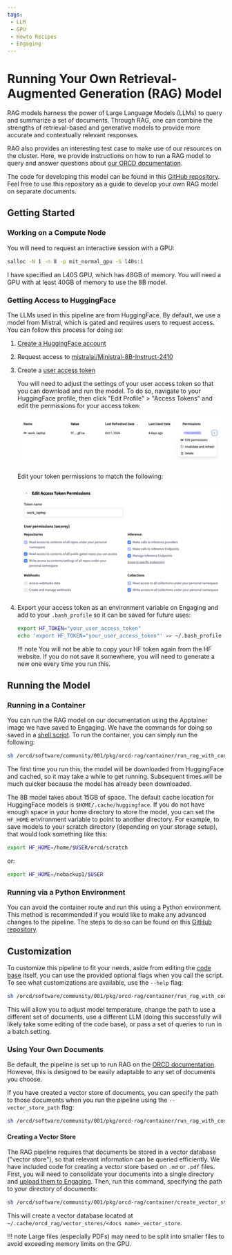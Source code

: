 ```yaml
---
tags:
 - LLM
 - GPU
 - Howto Recipes
 - Engaging
---
```


# Running Your Own Retrieval-Augmented Generation (RAG) Model

RAG models harness the power of Large Language Models (LLMs) to query and
summarize a set of documents. Through RAG, one can combine the strengths of
retrieval-based and generative models to provide more accurate and contextually
relevant responses.

RAG also provides an interesting test case to make use of our resources on the
cluster. Here, we provide instructions on how to run a RAG model to query and
answer questions about [our ORCD documentation](https://orcd-docs.mit.edu/).

The code for developing this model can be found in this
[GitHub repository](https://github.com/mit-orcd/orcd-rag). Feel free to use
this repository as a guide to develop your own RAG model on separate
documents.

## Getting Started

### Working on a Compute Node

You will need to request an interactive session with a GPU:

```bash
salloc -N 1 -n 8 -p mit_normal_gpu -G l40s:1
```

I have specified an L40S GPU, which has 48GB of memory. You will need a GPU with
at least 40GB of memory to use the 8B model.

### Getting Access to HuggingFace

The LLMs used in this pipeline are from HuggingFace. By default, we use a model
from Mistral, which is gated and requires users to request access. You can
follow this process for doing so:

1. [Create a HuggingFace account](https://huggingface.co/)
2. Request access to [mistralai/Ministral-8B-Instruct-2410](https://huggingface.co/mistralai/Ministral-8B-Instruct-2410)
3. Create a [user access token](https://huggingface.co/settings/tokens)

    You will need to adjust the settings of your user access token so that you
    can download and run the model. To do so, navigate to your HuggingFace
    profile, then click "Edit Profile" > "Access Tokens" and edit the
    permissions for your access token:

    ![HF access token permissions](../images/RAG/hf_token_permissions.png)

    Edit your token permissions to match the following:

    ![HF token permission settings](../images/RAG/hf_token_permission_settings.png)

4. Export your access token as an environment variable on Engaging and add to
your `.bash_profile` so it can be saved for future uses:

    ```bash
    export HF_TOKEN="your_user_access_token"
    echo 'export HF_TOKEN="your_user_access_token"' >> ~/.bash_profile
    ```

    !!! note
        You will not be able to copy your HF token again from the HF website. If
        you do not save it somewhere, you will need to generate a new one every
        time you run this.

## Running the Model

### Running in a Container

You can run the RAG model on our documentation using the Apptainer image we have
saved to Engaging. We have the commands for doing so saved in a
[shell script](https://github.com/mit-orcd/orcd-rag/blob/main/container/run_rag_with_container.sh).
To run the container, you can simply run the following:

```bash
sh /orcd/software/community/001/pkg/orcd-rag/container/run_rag_with_container.sh
```

The first time you run this, the model will be downloaded from HuggingFace and
cached, so it may take a while to get running. Subsequent times will be much
quicker because the model has already been downloaded.

The 8B model takes about 15GB of space. The default cache location for
HuggingFace models is `$HOME/.cache/huggingface`. If you do not have enough
space in your home directory to store the model, you can set the `HF_HOME`
environment variable to point to another directory. For example, to save models
to your scratch directory (depending on your storage setup), that would look
something like this:

```bash
export HF_HOME=/home/$USER/orcd/scratch
```

or:

```bash
export HF_HOME=/nobackup1/$USER
```

### Running via a Python Environment

You can avoid the container route and run this using a Python environment. This
method is recommended if you would like to make any advanced changes to the
pipeline. The steps to do so can be found on this
[GitHub repository](https://github.com/mit-orcd/orcd-rag).

## Customization

To customize this pipeline to fit your needs, aside from editing the
[code base](https://github.com/mit-orcd/orcd-rag) itself, you can use the
provided optional flags when you call the script. To see what customizations are
available, use the `--help` flag:

```bash
sh /orcd/software/community/001/pkg/orcd-rag/container/run_rag_with_container.sh --help
```

This will allow you to adjust model temperature, change the path to use a
different set of documents, use a different LLM (doing this successfully will
likely take some editing of the code base), or pass a set of queries to run
in a batch setting.

### Using Your Own Documents

Be default, the pipeline is set up to run RAG on the
[ORCD documentation](https://orcd-docs.mit.edu/). However, this is designed to
be easily adaptable to any set of documents you choose.

If you have created a vector store of documents, you can specify the path to
those documents when you run the pipeline using the `--vector_store_path` flag:

```bash
sh /orcd/software/community/001/pkg/orcd-rag/container/run_rag_with_container.sh --vector_store_path /path/to/vector/store
```

#### Creating a Vector Store

The RAG pipeline requires that documents be stored in a vector database ("vector
store"), so that relevant information can be queried efficiently. We have
included code for creating a vector store based on `.md` or `.pdf` files. First,
you will need to consolidate your documents into a single directory and
[upload them to Engaging](../filesystems-file-transfer/transferring-files.md#scp).
Then, run this command, specifying the path to your directory of documents:

```bash
sh /orcd/software/community/001/pkg/orcd-rag/container/create_vector_store_with_container.sh --docs_dir /path/to/documents
```

This will create a vector database located at `~/.cache/orcd_rag/vector_stores/<docs name>_vector_store`.

!!! note
    Large files (especially PDFs) may need to be split into smaller files to
    avoid exceeding memory limits on the GPU.
